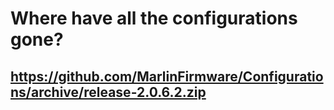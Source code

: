 # Where have all the configurations gone?

## https://github.com/MarlinFirmware/Configurations/archive/release-2.0.6.2.zip
